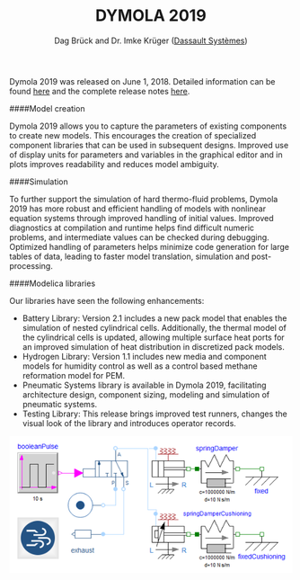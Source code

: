﻿---
title: DYMOLA 2019
author: "Dag Brück and Dr. Imke Krüger ([Dassault Systèmes](https://www.3ds.com/))"
category: "vendor"
---

Dymola 2019 was released on June 1, 2018. Detailed information can be found [here](https://www.3ds.com/fileadmin/PRODUCTS/CATIA/DYMOLA/PDF/Dymola-2019-highlights.pdf) and the complete release notes [here](https://www.3ds.com/fileadmin/PRODUCTS/CATIA/DYMOLA/PDF/Dymola-2019-release-notes.pdf).

####Model creation

Dymola 2019 allows you to capture the parameters of existing components to create new models. This encourages the creation of specialized component libraries that can be used in subsequent designs.
Improved use of display units for parameters and variables in the graphical editor and in plots improves readability and reduces model ambiguity.

####Simulation

To further support the simulation of hard thermo-fluid problems, Dymola 2019 has more robust and efficient handling of models with nonlinear equation systems through improved handling of initial values. Improved diagnostics at compilation and runtime helps find difficult numeric problems, and intermediate values can be checked during debugging.
Optimized handling of parameters helps minimize code generation for large tables of data, leading to faster model translation, simulation and post-processing.

####Modelica libraries

Our libraries have seen the following enhancements: 

- Battery Library: Version 2.1 includes a new pack model that enables the simulation of nested cylindrical cells. Additionally, the thermal model of the cylindrical cells is updated, allowing multiple surface heat ports for an improved simulation of heat distribution in discretized pack models.
- Hydrogen Library: Version 1.1 includes new media and component models for humidity control as well as a control based methane reformation model for PEM. 
- Pneumatic Systems library is available in Dymola 2019, facilitating architecture design, component sizing, modeling and simulation of pneumatic systems. 
- Testing Library: This release brings improved test runners, changes the visual look of the library and introduces operator records.

![](Dymola2019_pneumatic.png)


